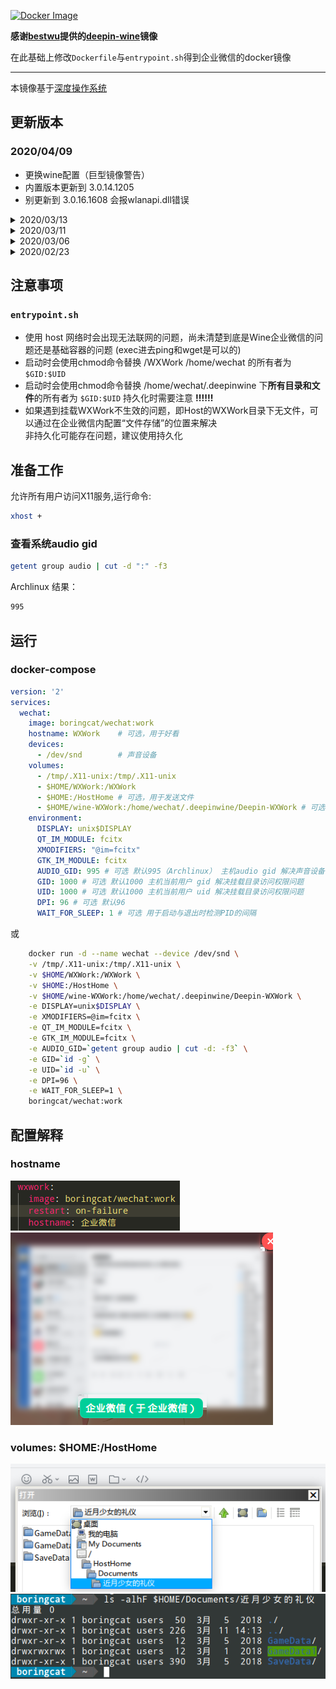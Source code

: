 [![Docker Image](https://img.shields.io/badge/docker%20image-available-green.svg)](https://hub.docker.com/r/boringcat/wechat/)


**感谢[bestwu](https://github.com/bestwu)提供的[deepin-wine](https://github.com/bestwu/docker-wine)镜像**

在此基础上修改`Dockerfile`与`entrypoint.sh`得到企业微信的docker镜像

---

本镜像基于[深度操作系统](https://www.deepin.org/download/)

## 更新版本
### 2020/04/09
  * 更换wine配置（巨型镜像警告）
  * 内置版本更新到 3.0.14.1205 
  * 别更新到 3.0.16.1608 会报wlanapi.dll错误

<details>
 <summary>2020/03/13</summary>
 
  * 解决了退出时符合值不为0的问题  
  * 尝试解决挂载WXWork不生效的问题   
    * 原因: 企业微信认为 C:\users\wechat\Document\WXWork (/home/wechat/WXWork) 不可读
    * 当前版本尝试方案: 使用 wechat 用户创建软链接
    * 最终解决方案: 将 WXWork 挂在至 /home/wechat/WXWork

</details>

<details>
 <summary>2020/03/11</summary>
 
  * 优化了关闭检测，现在不会因为自动更新重启微信导致容器退出了(递归溢出警告)  
  * 允许传递参数给企业微信
  
</details>

<details>
 <summary>2020/03/06</summary>
 
  * 匹配了HIDPI, 只需要在 environment 中传入 DPI=%d  
  目前能做到持久化企业微信时每次修改DPI的值也能生效
  * 解决了容器关闭慢的问题
  * 挂载 `/home/wechat/.deepinwine/Deepin-WXWork` 时貌似不会覆盖已有文件，可以利用这点更新企业微信
  * 目前无法启动企业微信的更新程序，但是启动时的自动更新可以（？？？？？），如有需要请解压企业微信最新的安装包然后覆盖文件夹内容就行
  * RO挂载持久化目前看来不可能，因为企业微信有启动时的自动更新和我的DPI调整脚本

</details>

<details>
 <summary>2020/02/23</summary>
 
* 没有测试能否在docker内启动更新，可以选择将wine文件夹挂载出来，然后手动覆盖最新版企业微信  
* 尚未解明deepin-wine在什么条件下会重新解压应用到 `/home/wechat/.deepinwine` 中。如果要挂载 `/home/wechat/.deepinwine` 建议在确保有备份的情况下挂载，或者判断不需要写入权限时以`ro`挂载  

</details>

## **注意事项**
### `entrypoint.sh`
* 使用 host 网络时会出现无法联网的问题，尚未清楚到底是Wine企业微信的问题还是基础容器的问题 (exec进去ping和wget是可以的)
* 启动时会使用chmod命令替换 /WXWork /home/wechat 的所有者为 `$GID:$UID`
* 启动时会使用chmod命令替换 /home/wechat/.deepinwine 下**所有目录和文件**的所有者为 `$GID:$UID` 持久化时需要注意 **!!!!!!**
* 如果遇到挂载WXWork不生效的问题，即Host的WXWork目录下无文件，可以通过在企业微信内配置“文件存储”的位置来解决  
  非持久化可能存在问题，建议使用持久化

## 准备工作

允许所有用户访问X11服务,运行命令:

```bash
xhost +
```

### 查看系统audio gid

```bash
getent group audio | cut -d ":" -f3
```

Archlinux 结果：

```bash
995
```

## 运行

### docker-compose

```yml
version: '2'
services:
  wechat:
    image: boringcat/wechat:work
    hostname: WXWork    # 可选，用于好看
    devices:
      - /dev/snd        # 声音设备
    volumes:
      - /tmp/.X11-unix:/tmp/.X11-unix
      - $HOME/WXWork:/WXWork
      - $HOME:/HostHome # 可选，用于发送文件
      - $HOME/wine-WXWork:/home/wechat/.deepinwine/Deepin-WXWork # 可选，建议，用于持久化 例如：更新企业微信
    environment:
      DISPLAY: unix$DISPLAY
      QT_IM_MODULE: fcitx
      XMODIFIERS: "@im=fcitx"
      GTK_IM_MODULE: fcitx
      AUDIO_GID: 995 # 可选 默认995（Archlinux） 主机audio gid 解决声音设备访问权限问题
      GID: 1000 # 可选 默认1000 主机当前用户 gid 解决挂载目录访问权限问题
      UID: 1000 # 可选 默认1000 主机当前用户 uid 解决挂载目录访问权限问题
      DPI: 96 # 可选 默认96 
      WAIT_FOR_SLEEP: 1 # 可选 用于启动与退出时检测PID的间隔
```

或

```bash
    docker run -d --name wechat --device /dev/snd \
    -v /tmp/.X11-unix:/tmp/.X11-unix \
    -v $HOME/WXWork:/WXWork \
    -v $HOME:/HostHome \
    -v $HOME/wine-WXWork:/home/wechat/.deepinwine/Deepin-WXWork \
    -e DISPLAY=unix$DISPLAY \
    -e XMODIFIERS=@im=fcitx \
    -e QT_IM_MODULE=fcitx \
    -e GTK_IM_MODULE=fcitx \
    -e AUDIO_GID=`getent group audio | cut -d: -f3` \
    -e GID=`id -g` \
    -e UID=`id -u` \
    -e DPI=96 \
    -e WAIT_FOR_SLEEP=1 \
    boringcat/wechat:work
```

## 配置解释
### hostname
![好看.jpg](images/2020-03-13%2009-30-49%20的屏幕截图.png)  
![好看2.jpg](images/2020-03-13%2009-30-43%20的屏幕截图.png)

### volumes: $HOME:/HostHome
![HostHome](images/2020-03-13&#32;09-40-12&#32;的屏幕截图.png)  
![Home](images/2020-03-13&#32;09-41-10&#32;的屏幕截图.png)
